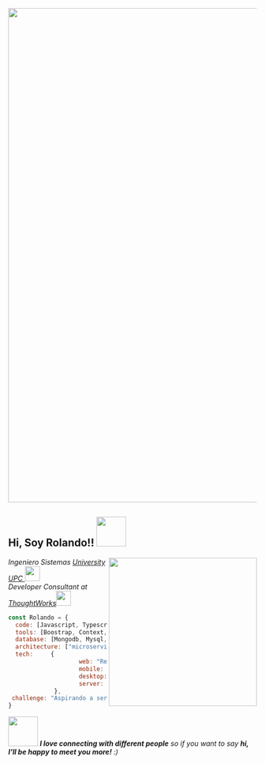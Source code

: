 <img src="https://user-images.githubusercontent.com/33987212/90958203-7d613900-e458-11ea-811d-4a17957976b9.jpg" width="1000">
<h2> Hi, Soy Rolando!! <img src="https://www.vectorlogo.zone/logos/reactjs/reactjs-ar21.svg" width="60"></h2>
<img align='right' src="https://i.pinimg.com/originals/02/74/20/0274207612d515f49012c87803a9e631.gif" width="300">
<p><em>Ingeniero Sistemas <a href="https://www.upc.edu.pe/" target="blank" >University UPC </a><img src="https://www.upc.edu.pe/static/img/logo_upc_red.png" width="30"></br>Developer Consultant at <a href="https://www.thoughtworks.com">ThoughtWorks</a><img src="https://media.giphy.com/media/WUlplcMpOCEmTGBtBW/giphy.gif" width="30"> 
</em></p>

```javascript
const Rolando = {
  code: [Javascript, Typescript, HTML, CSS],
  tools: [Boostrap, Context, Express, Sass, Styled-Components],
  database: [Mongodb, Mysql, Firebase],
  architecture: ["microservices", "event-driven", "design system"],
  tech:     {
                    web: "React",
                    mobile: "React Native",
                    desktop: "Electron",
                    server: "Node JS",
             },
 challenge: "Aspirando a ser FullStack Developer"
}
```

<img src="https://user-images.githubusercontent.com/33987212/90947198-a0103500-e3f9-11ea-9117-063d2508cb89.gif" width="60"> <em><b>I love connecting with different people</b> so if you want to say <b>hi, I'll be happy to meet you more!</b> :)</em>



